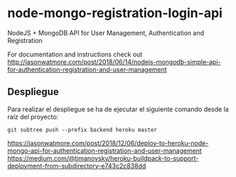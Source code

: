 # node-mongo-registration-login-api

NodeJS + MongoDB API for User Management, Authentication and Registration

For documentation and instructions check out http://jasonwatmore.com/post/2018/06/14/nodejs-mongodb-simple-api-for-authentication-registration-and-user-management

## Despliegue

Para realizar el despliegue se ha de ejecutar el siguiente comando desde la raíz del proyecto:

    git subtree push --prefix backend heroku master

https://jasonwatmore.com/post/2018/12/06/deploy-to-heroku-node-mongo-api-for-authentication-registration-and-user-management
https://medium.com/@timanovsky/heroku-buildpack-to-support-deployment-from-subdirectory-e743c2c838dd
